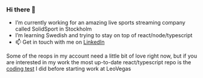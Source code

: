 ### Hi there 👋
- I’m currently working for an amazing live sports streaming company called SolidSport in Stockholm
- I’m learning Swedish and trying to stay on top of react/node/typescript
- 📫 Get in touch with me on [LinkedIn](https://www.linkedin.com/in/ryananglem/)

Some of the reops in my account need a little bit of love right now, but if you are interested in my work the most up-to-date react/typescript repo is the [coding test](https://github.com/ryananglem/leovegas-movie-search) I did before starting work at LeoVegas
<!--
**ryananglem/ryananglem** is a ✨ _special_ ✨ repository because its `README.md` (this file) appears on your GitHub profile.

Here are some ideas to get you started:

- 🔭 I’m currently working on ...
- 🌱 I’m currently learning ...
- 👯 I’m looking to collaborate on ...
- 🤔 I’m looking for help with ...
- 💬 Ask me about ...
- 📫 How to reach me: ...
- 😄 Pronouns: ...
- ⚡ Fun fact: ...
-->
